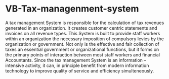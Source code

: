 # VB-Tax-managenment-system

A tax management System is responsible for the calculation of tax revenues generated in an organization. 
It creates customer centric statements and invoices on all revenue types. This System is built to provide staff workers within an organization the necessary imposition of compulsory levies by the organization or government.
Not only is the effective and fair collection of taxes an essential government or organizational functions, but it forms on the primary points of interaction between most staff workers and financial Accountants.
Since the tax management System is an information – intensive activity, it can, in principle benefit from modern information technology to improve quality of service and efficiency simulteneously.
